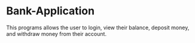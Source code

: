 # Bank-Application
This programs allows the user to login, view their balance, deposit money, and withdraw money from their account.
